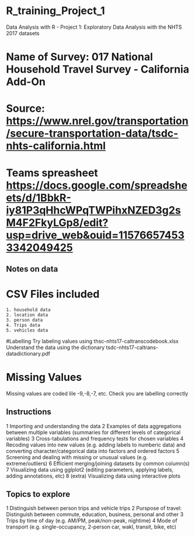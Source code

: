 # R_training_Project_1
Data Analysis with R - Project 1: Exploratory Data Analysis with the NHTS 2017 datasets

# Name of Survey: 017 National Household Travel Survey - California Add-On
# Source: https://www.nrel.gov/transportation/secure-transportation-data/tsdc-nhts-california.html
# Teams spreasheet https://docs.google.com/spreadsheets/d/1BbkR-iy81P3qHhcWPqTWPihxNZED3g2sM4F2FkyLGp8/edit?usp=drive_web&ouid=115766574533342049425

## Notes on data
# CSV Files included
    1. household data
    2. location data
    3. person data
    4. Trips data
    5. vehicles data

#Labelling
Try labeling values using thsc-nhts17-caltranscodebook.xlsx
Understand the data using the dictionary tsdc-nhts17-caltrans-datadictionary.pdf

# Missing Values
Missing values are coded lile -9,-8,-7, etc. Check you are labelling correctly

## Instructions
1 Importing and understanding the data
2 Examples of data aggregations between multiple variables (summaries for different levels of categorical variables)
3 Cross-tabulations and frequency tests for chosen variables
4 Recoding values into new values (e.g. adding labels to numberic data) and converting character/categorical data into factors and ordered factors
5 Screening and dealing with missing or unusual values (e.g. extreme/outliers)
6 Efficient merging/joining datasets by common column(s)
7 Visualizing data using gglplot2 (editing parameters, applying labels, adding annotations, etc)
8 (extra) Visualizing data using interactive plots

## Topics to explore
1 Distinguish between person trips and vehicle trips
2 Purspose of travel: Distinguish between commute, education, business, personal and other
3 Trips by time of day (e.g. AM/PM, peak/non-peak, nightime)
4 Mode of transport (e.g. single-occupancy, 2-person car, wakl, transit, bike, etc)
